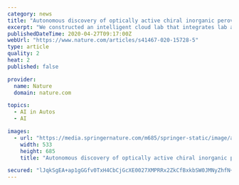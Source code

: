 ```yaml
---
category: news
title: "Autonomous discovery of optically active chiral inorganic perovskite nanocrystals through an intelligent cloud lab"
excerpt: "We constructed an intelligent cloud lab that integrates lab automation with cloud servers and artificial intelligence (AI ... and offline theoretical analysis revealed the thermodynamic mechanism inside the materials. This self-driving cloud lab enables efficient and reliable collaborations across the world, reduces the setup costs of in ..."
publishedDateTime: 2020-04-27T09:17:00Z
webUrl: "https://www.nature.com/articles/s41467-020-15728-5"
type: article
quality: 2
heat: 2
published: false

provider:
  name: Nature
  domain: nature.com

topics:
  - AI in Autos
  - AI

images:
  - url: "https://media.springernature.com/m685/springer-static/image/art%3A10.1038%2Fs41467-020-15728-5/MediaObjects/41467_2020_15728_Fig1_HTML.png"
    width: 533
    height: 685
    title: "Autonomous discovery of optically active chiral inorganic perovskite nanocrystals through an intelligent cloud lab"

secured: "lJqkSgEA+ap1gGGfv0TxH4CbCjGcXE0027XMPRRx2ZkCfBxkbSW0JMNyZhfN+7mQ9iu9lcZGtJr7hU4AjQ1eMn3P/mlqNIWcDygNEe3wiYn7X1i9FknVS4R7pmxWsh2qnxamPNOQfYWReIONc4FYFKq3GCvlFsFUN55bPsLEUZEn0kJys8HW+4l3ea5drGAGAk2kLiBnaVE281e6pHfhcDvDWEY6qeA5mlKymb/NedOgrUZWXEdRAZG91J3ic8Xrv8tXasGMtXSWE+2Fvj7J4WlYtC34f2TPhJLWNCrjvTe4XfeHwWTpbaVk5aPq2NdN;nn2C9mTutH3ev69tGzq9mA=="
---
```


